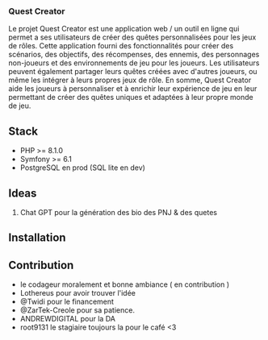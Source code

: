 ### Quest Creator

Le projet Quest Creator est une application web / un outil en ligne qui permet a ses utilisateurs de créer des quêtes personnalisées pour les jeux de rôles. Cette application fourni des fonctionnalités pour créer des scénarios, des objectifs, des récompenses, des ennemis, des personnages non-joueurs et des environnements de jeu pour les joueurs. Les utilisateurs peuvent également partager leurs quêtes créées avec d'autres joueurs, ou même les intégrer à leurs propres jeux de rôle. En somme, Quest Creator aide les joueurs à personnaliser et à enrichir leur expérience de jeu en leur permettant de créer des quêtes uniques et adaptées à leur propre monde de jeu.

## Stack
- PHP >= 8.1.0
- Symfony >= 6.1
- PostgreSQL en prod (SQL lite en dev)

## Ideas
1. Chat GPT pour la génération des bio des PNJ & des quetes

## Installation

<!-- todo -->

## Contribution
- le codageur moralement et bonne ambiance ( en contribution )
- Lothereus pour avoir trouver l'idée
- @Twidi pour le financement
- @ZarTek-Creole pour sa patience.
- ANDREWDIGITAL pour la DA
- root9131 le stagiaire toujours la pour le café <3